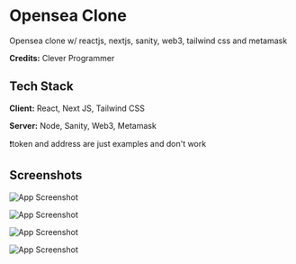 
# Opensea Clone

Opensea clone w/ reactjs, nextjs, sanity, web3, tailwind css and metamask

**Credits:** Clever Programmer


## Tech Stack

**Client:** React, Next JS, Tailwind CSS

**Server:** Node, Sanity, Web3, Metamask

❗token and address are just examples and don't work


## Screenshots

![App Screenshot](https://i.postimg.cc/SNHp0QTv/2022-03-29-16-26-28.png)

![App Screenshot](https://i.postimg.cc/L6gVwpq3/2022-03-28-08-41-46.png)

![App Screenshot](https://i.postimg.cc/sg470B1y/2022-03-29-10-08-16.png)

![App Screenshot](https://i.postimg.cc/RCTxWN5c/2022-04-03-13-59-58.png)
